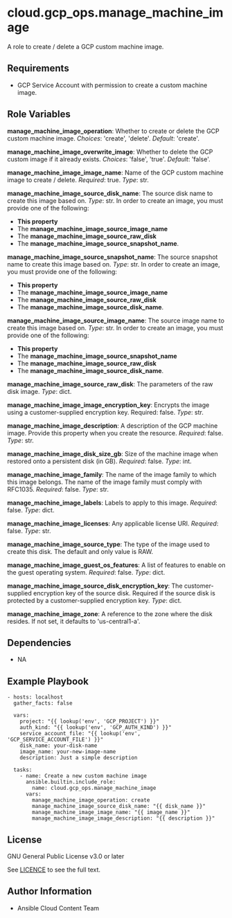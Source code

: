 cloud.gcp_ops.manage_machine_image
=========

A role to create / delete a GCP custom machine image.

Requirements
------------

- GCP Service Account with permission to create a custom machine image.

Role Variables
--------------

**manage_machine_image_operation**: Whether to create or delete the GCP custom machine image. _Choices_: 'create', 'delete'. _Default_: 'create'.

**manage_machine_image_overwrite_image**: Whether to delete the GCP custom image if it already exists. _Choices_: 'false', 'true'. _Default_: 'false'.

**manage_machine_image_image_name**: Name of the GCP custom machine image to create / delete. _Required_: true. _Type_: str.

**manage_machine_image_source_disk_name**: The source disk name to create this image based on. _Type_: str.
In order to create an image, you must provide one of the following:
  * **This property**
  * The **manage_machine_image_source_image_name**
  * The **manage_machine_image_source_raw_disk**
  * The **manage_machine_image_source_snapshot_name**.

**manage_machine_image_source_snapshot_name**: The source snapshot name to create this image based on. _Type_: str. In order to create an image, you must provide one of the following:
  * **This property**
  * The **manage_machine_image_source_image_name**
  * The **manage_machine_image_source_raw_disk**
  * The **manage_machine_image_source_disk_name**.

**manage_machine_image_source_image_name**: The source image name to create this image based on. _Type_: str. In order to create an image, you must provide one of the following:
  * **This property**
  * The **manage_machine_image_source_snapshot_name**
  * The **manage_machine_image_source_raw_disk**
  * The **manage_machine_image_source_disk_name**.

**manage_machine_image_source_raw_disk**: The parameters of the raw disk image. _Type_: dict.

**manage_machine_image_image_encryption_key**: Encrypts the image using a customer-supplied encryption key. Required: false. _Type_: str.

**manage_machine_image_description**: A description of the GCP machine image. Provide this property when you create the resource. _Required_: false. _Type_: str.

**manage_machine_image_disk_size_gb**: Size of the machine image when restored onto a persistent disk (in GB). _Required_: false. _Type_: int.

**manage_machine_image_family**: The name of the image family to which this image belongs. The name of the image family must comply with RFC1035. _Required_: false. _Type_: str.

**manage_machine_image_labels**: Labels to apply to this image. _Required_: false. _Type_: dict.

**manage_machine_image_licenses**: Any applicable license URI. _Required_: false. _Type_: str.

**manage_machine_image_source_type**: The type of the image used to create this disk. The default and only value is RAW.

**manage_machine_image_guest_os_features**: A list of features to enable on the guest operating system. _Required_: false. _Type_: dict.

**manage_machine_image_source_disk_encryption_key**: The customer-supplied encryption key of the source disk. Required if the source disk is protected by a customer-supplied encryption key. _Type_: dict.

**manage_machine_image_zone**: A reference to the zone where the disk resides. If not set, it defaults to 'us-central1-a'.

Dependencies
------------

- NA

Example Playbook
----------------

    - hosts: localhost
      gather_facts: false

      vars:
        project: "{{ lookup('env', 'GCP_PROJECT') }}"
        auth_kind: "{{ lookup('env', 'GCP_AUTH_KIND') }}"
        service_account_file: "{{ lookup('env', 'GCP_SERVICE_ACCOUNT_FILE') }}"
        disk_name: your-disk-name
        image_name: your-new-image-name
        description: Just a simple description

      tasks:
        - name: Create a new custom machine image
          ansible.builtin.include_role:
            name: cloud.gcp_ops.manage_machine_image
          vars:
            manage_machine_image_operation: create
            manage_machine_image_source_disk_name: "{{ disk_name }}"
            manage_machine_image_image_name: "{{ image_name }}"
            manage_machine_image_image_description: "{{ description }}"

License
-------

GNU General Public License v3.0 or later

See [LICENCE](https://github.com/ansible-collections/cloud.gcp_ops/blob/main/LICENSE) to see the full text.

Author Information
------------------

- Ansible Cloud Content Team
